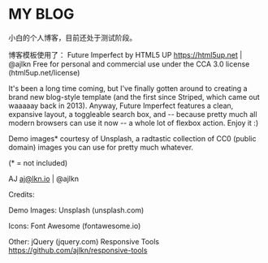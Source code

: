 # MY BLOG

小白的个人博客，目前还处于测试阶段。

博客模板使用了：
Future Imperfect by HTML5 UP
<https://html5up.net> | @ajlkn
Free for personal and commercial use under the CCA 3.0 license (html5up.net/license)

It's been a long time coming, but I've finally gotten around to creating a brand new
blog-style template (and the first since Striped, which came out waaaaay back in 2013).
Anyway, Future Imperfect features a clean, expansive layout, a toggleable search box,
and -- because pretty much all modern browsers can use it now -- a whole lot of flexbox
action. Enjoy it :)

Demo images* courtesy of Unsplash, a radtastic collection of CC0 (public domain) images
you can use for pretty much whatever.

(* = not included)

AJ
aj@lkn.io | @ajlkn

Credits:

Demo Images:
  Unsplash (unsplash.com)

Icons:
  Font Awesome (fontawesome.io)

Other:
  jQuery (jquery.com)
  Responsive Tools <https://github.com/ajlkn/responsive-tools>
